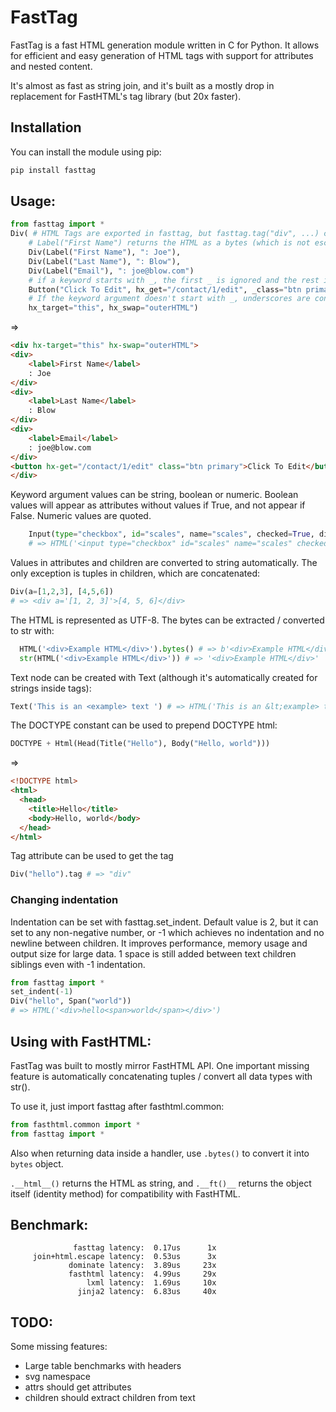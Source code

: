 # FastTag

FastTag is a fast HTML generation module written in C for Python. It allows for efficient and easy generation of HTML tags with support for attributes and nested content.

It's almost as fast as string join, and it's built as a mostly drop in replacement for FastHTML's tag library (but 20x faster).

## Installation

You can install the module using pip:

```bash
pip install fasttag
```


## Usage:

```python
from fasttag import *
Div( # HTML Tags are exported in fasttag, but fasttag.tag("div", ...) can be used as well.
    # Label("First Name") returns the HTML as a bytes (which is not escaped, just indented), but all passed strings in the element children and attribute values are escaped
    Div(Label("First Name"), ": Joe"),
    Div(Label("Last Name"), ": Blow"),
    Div(Label("Email"), ": joe@blow.com")
    # if a keyword starts with _, the first _ is ignored and the rest is used as an argument unchanged.
    Button("Click To Edit", hx_get="/contact/1/edit", _class="btn primary"),   
    # If the keyword argument doesn't start with _, underscores are converted to hypens (-) in the attibute name
    hx_target="this", hx_swap="outerHTML")
```

=>

```HTML
<div hx-target="this" hx-swap="outerHTML">
<div>
    <label>First Name</label>
    : Joe
</div>
<div>
    <label>Last Name</label>
    : Blow
</div>
<div>
    <label>Email</label>
    : joe@blow.com
</div>
<button hx-get="/contact/1/edit" class="btn primary">Click To Edit</button>
</div>
```

Keyword argument values can be string, boolean or numeric. Boolean values will appear as attributes without values if True, and not appear if False.
Numeric values are quoted.

```python
    Input(type="checkbox", id="scales", name="scales", checked=True, disabled=False)
    # => HTML('<input type="checkbox" id="scales" name="scales" checked>')
```

Values in attributes and children are converted to string automatically. The only exception is
tuples in children, which are concatenated:

```python
Div(a=[1,2,3], [4,5,6])
# => <div a='[1, 2, 3]'>[4, 5, 6]</div>
```

The HTML is represented as UTF-8. The bytes can be extracted / converted to str with:

```python
  HTML('<div>Example HTML</div>').bytes() # => b'<div>Example HTML</div>'
  str(HTML('<div>Example HTML</div>')) # => '<div>Example HTML</div>'
```

Text node can be created with Text (although it's automatically created for strings inside tags):

```python
Text('This is an <example> text ') # => HTML('This is an &lt;example> text')
```

The DOCTYPE constant can be used to prepend DOCTYPE html:
```python
DOCTYPE + Html(Head(Title("Hello"), Body("Hello, world")))
```

=>
```html
<!DOCTYPE html>
<html>
  <head>
    <title>Hello</title>
    <body>Hello, world</body>
  </head>
</html>
```

Tag attribute can be used to get the tag
```python
Div("hello").tag # => "div"
```

### Changing indentation

Indentation can be set with fasttag.set_indent.
Default value is 2, but it can set to any non-negative number, or -1 which achieves no indentation and no newline between children.
It improves performance, memory usage and output size for large data.
1 space is still added between text children siblings even with -1 indentation.

```python
from fasttag import *
set_indent(-1)
Div("hello", Span("world"))
# => HTML('<div>hello<span>world</span></div>')
```

## Using with FastHTML:
FastTag was built to mostly mirror FastHTML API. One important missing feature is automatically concatenating tuples / convert all data types with str().

To use it, just import fasttag after fasthtml.common:

```python
from fasthtml.common import *
from fasttag import *
```

Also when returning data inside a handler, use ```.bytes()``` to convert it into ```bytes``` object.

```.__html__()``` returns the HTML as string, and ```.__ft()__``` returns the object itself (identity method) for compatibility with FastHTML.


## Benchmark:

```
              fasttag latency:  0.17us      1x
     join+html.escape latency:  0.53us      3x
             dominate latency:  3.89us     23x
             fasthtml latency:  4.99us     29x
                 lxml latency:  1.69us     10x
               jinja2 latency:  6.83us     40x
```


## TODO:
Some missing features:
- Large table benchmarks with headers
- svg namespace
- attrs should get attributes
- children should extract children from text